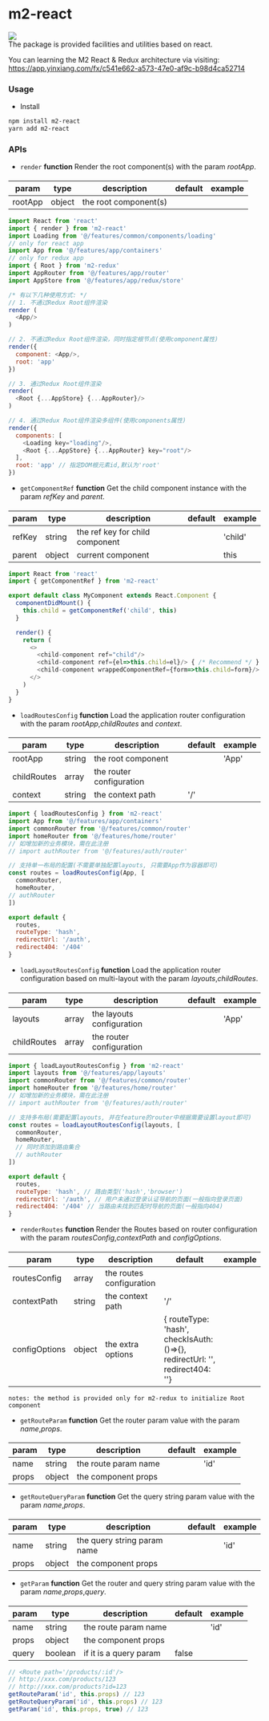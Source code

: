 # m2-react

[![](https://img.shields.io/badge/m2--react-v1.1.1-green.svg)](https://github.com/hmiinyu/m2-react.git) <br/>
The package is provided facilities and utilities based on react.

You can learning the M2 React & Redux architecture via visiting: 
https://app.yinxiang.com/fx/c541e662-a573-47e0-af9c-b98d4ca52714

### Usage
 - Install
```bash
npm install m2-react
yarn add m2-react
```
### APIs
 - `render` **function** Render the root component(s) with the param *rootApp*.
 ####
 | param | type | description | default | example |
 | ------------ | ------------ | ------------ | ------------ | ------------ |
 | rootApp | object | the root component(s)|  |
 ```js
 import React from 'react'
 import { render } from 'm2-react'
 import Loading from '@/features/common/components/loading'
 // only for react app
 import App from '@/features/app/containers' 
 // only for redux app
 import { Root } from 'm2-redux'
 import AppRouter from '@/features/app/router' 
 import AppStore from '@/features/app/redux/store'
 
 /* 有以下几种使用方式: */
 // 1. 不通过Redux Root组件渲染
 render (
   <App/>
 )
 
 // 2. 不通过Redux Root组件渲染，同时指定根节点(使用component属性)
 render({
   component: <App/>,
   root: 'app' 
 })
 
 // 3. 通过Redux Root组件渲染
 render(
   <Root {...AppStore} {...AppRouter}/>
 )
 
 // 4. 通过Redux Root组件渲染多组件(使用components属性)
 render({
   components: [
     <Loading key="loading"/>,
     <Root {...AppStore} {...AppRouter} key="root"/>
   ],
   root: 'app' // 指定DOM根元素id,默认为'root'
 })
```
 - `getComponentRef` **function** Get the child component instance with the param *refKey* and *parent*.
 ####
 | param | type | description | default | example |
 | ------------ | ------------ | ------------ | ------------ | ------------ |
 | refKey | string | the ref key for child component |  | 'child' |
 | parent | object | current component |  | this |
```js
import React from 'react'
import { getComponentRef } from 'm2-react'

export default class MyComponent extends React.Component {
  componentDidMount() {
    this.child = getComponentRef('child', this)
  }

  render() {
    return (
      <>
        <child-component ref="child"/>
        <child-component ref={el=>this.child=el}/> { /* Recommend */ }
        <child-component wrappedComponentRef={form=>this.child=form}/>
      </>
    )
  }
}
```
 - `loadRoutesConfig` **function** Load the application router configuration with the param *rootApp*,*childRoutes* and *context*.
 ####
 | param | type | description | default | example |
 | ------------ | ------------ | ------------ | ------------ | ------------ |
 | rootApp | string | the root component |  | 'App' |
 | childRoutes | array | the router configuration |  |  |
 | context | string | the context path | '/' |  |
```js
import { loadRoutesConfig } from 'm2-react'
import App from '@/features/app/containers'
import commonRouter from '@/features/common/router'
import homeRouter from '@/features/home/router'
// 如增加新的业务模块，需在此注册
// import authRouter from '@/features/auth/router'

// 支持单一布局的配置(不需要单独配置layouts, 只需要App作为容器即可)
const routes = loadRoutesConfig(App, [
  commonRouter,
  homeRouter,
// authRouter
])

export default {
  routes,
  routeType: 'hash',
  redirectUrl: '/auth',
  redirect404: '/404'
}
```
 - `loadLayoutRoutesConfig` **function** Load the application router configuration based on multi-layout with the param *layouts*,*childRoutes*.
 ####
 | param | type | description | default | example |
 | ------------ | ------------ | ------------ | ------------ | ------------ |
 | layouts | array | the layouts configuration |  | 'App' |
 | childRoutes | array | the router configuration |  |  |
```js
import { loadLayoutRoutesConfig } from 'm2-react'
import layouts from '@/features/app/layouts'
import commonRouter from '@/features/common/router'
import homeRouter from '@/features/home/router'
// 如增加新的业务模块，需在此注册
// import authRouter from '@/features/auth/router'

// 支持多布局(需要配置layouts, 并在feature的router中根据需要设置layout即可)
const routes = loadLayoutRoutesConfig(layouts, [
  commonRouter,
  homeRouter,
  // 同时添加到路由集合
  // authRouter
])

export default {
  routes,
  routeType: 'hash', // 路由类型('hash','browser')
  redirectUrl: '/auth', // 用户未通过登录认证导航的页面(一般指向登录页面)
  redirect404: '/404' // 当路由未找到匹配时导航的页面(一般指向404)
}
```
 - `renderRoutes` **function** Render the Routes based on router configuration with the param *routesConfig*,*contextPath* and *configOptions*.
 ####
 | param | type | description | default | example |
 | ------------ | ------------ | ------------ | ------------ | ------------ |
 | routesConfig | array | the routes configuration |  |  |
 | contextPath | string | the context path | '/' |  |
 | configOptions | object | the extra options | { routeType: 'hash', checkIsAuth: ()=>{}, redirectUrl: '', redirect404: ''} |  |
```
notes: the method is provided only for m2-redux to initialize Root component
```
 - `getRouteParam` **function** Get the router param value with the param *name*,*props*.
 ####
 | param | type | description | default | example |
 | ------------ | ------------ | ------------ | ------------ | ------------ |
 | name | string | the route param name |  | 'id' |
 | props | object | the component props |  |  |
 - `getRouteQueryParam` **function** Get the query string param value with the param *name*,*props*.
 ####
 | param | type | description | default | example |
 | ------------ | ------------ | ------------ | ------------ | ------------ |
 | name | string | the query string param name |  | 'id' |
 | props | object | the component props |  |  |
 - `getParam` **function** Get the router and query string param value with the param *name*,*props*,*query*.
 ####
 | param | type | description | default | example |
 | ------------ | ------------ | ------------ | ------------ | ------------ |
 | name | string | the route param name |  | 'id' |
 | props | object | the component props |  |  |
 | query | boolean | if it is a query param | false |  |

```js
// <Route path='/products/:id'/>
// http://xxx.com/products/123 
// http://xxx.com/products?id=123
getRouteParam('id', this.props) // 123
getRouteQueryParam('id', this.props) // 123
getParam('id', this.props, true) // 123
